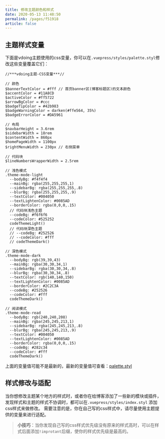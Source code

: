```yaml
---
title: 修改主题颜色和样式
date: 2020-05-13 11:48:50
permalink: /pages/f51918
article: false
---
```


## 主题样式变量

下面是vdoing主题使用的css变量，你可以在`.vuepress/styles/palette.styl`修改这些变量覆盖它们：

```stylus
//***vdoing主题-CSS变量***//

// 颜色
$bannerTextColor = #fff // 首页banner区(博客标题区)的文本颜色
$accentColor = #11A8CD
$activeColor = #ff5722
$arrowBgColor = #ccc
$badgeTipColor = #42b983
$badgeWarningColor = darken(#ffe564, 35%)
$badgeErrorColor = #DA5961

// 布局
$navbarHeight = 3.6rem
$sidebarWidth = 18rem
$contentWidth = 860px
$homePageWidth = 1100px
$rightMenuWidth = 230px // 右侧菜单

// 代码块
$lineNumbersWrapperWidth = 2.5rem

// 浅色模式
.theme-mode-light
  --bodyBg: #f4f4f4
  --mainBg: rgba(255,255,255,1)
  --sidebarBg: rgba(255,255,255,.8)
  --blurBg: rgba(255,255,255,.9)
  --textColor: #004050
  --textLightenColor: #0085AD
  --borderColor: rgba(0,0,0,.15)
  // 代码块浅色主题
  --codeBg: #f6f6f6
  --codeColor: #525252
  codeThemeLight()
  // 代码块深色主题
  // --codeBg: #252526
  // --codeColor: #fff
  // codeThemeDark()

// 深色模式
.theme-mode-dark
  --bodyBg: rgb(39,39,43)
  --mainBg: rgba(30,30,34,1)
  --sidebarBg: rgba(30,30,34,.8)
  --blurBg: rgba(30,30,34,.8)
  --textColor: rgb(140,140,150)
  --textLightenColor: #0085AD
  --borderColor: #2C2C3A
  --codeBg: #252526
  --codeColor: #fff
  codeThemeDark()

// 阅读模式
.theme-mode-read
  --bodyBg: rgb(240,240,208)
  --mainBg: rgba(245,245,213,1)
  --sidebarBg: rgba(245,245,213,.8)
  --blurBg: rgba(245,245,213,.9)
  --textColor: #004050
  --textLightenColor: #0085AD
  --borderColor: rgba(0,0,0,.15)
  --codeBg: #282c34
  --codeColor: #fff
  codeThemeDark()
```
上面的变量值可能不是最新的，最新的变量值可查看：[palette.styl](https://github.com/zhangxiansheng123/vuepress-theme-vdoing/blob/master/theme-vdoing/styles/palette.styl)



## 样式修改与适配

当你想修改主题某个地方的样式时，或者你在给博客添加了一些新的模块或插件，发现样式和主题的样式不协调时，都可以在`.vuepress/styles/index.styl`
添加css样式来做修改。
需要注意的是，你在自己写的css样式中，请尽量使用主题提供的变量来进行适配。

> **小技巧**：当你发现自己写的css样式优先级没有原来的样式高时，可以在样式后面添加`!improtant`后缀，使你的样式优先级是最高的。

